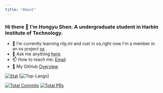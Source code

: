 ```yaml
---
title: "About"
---
```


### Hi there 👋 I'm Hongyu Shen. A undergraduate student in Harbin Institute of Technology.

- 🌱 I’m currently learning nlp,ml and rust in os,right now I'm a member in an os project [os](https://github.com/li041/RocketOS) .
- 💬 Ask me anything [here](https://github.com/BiorelaxA/BiorelaxA/issues).
- 📫 How to reach me: [Email](mailto:peterluck2021@163.com)
- 🐯 My GitHub [Overview](https://github.com/BiorelaxA) 

[![Stat](https://github-readme-stats.vercel.app/api?username=BiorelaxA&count_private=true&show_icons=true&line_height=20&theme=default)](https://github.com/BiorelaxA)
[![Top-Langs](https://github-readme-stats.vercel.app/api/top-langs/?username=BiorelaxA&layout=compact&hide=HTML,PostScript&theme=default_repocard)]

[![Total Commits](https://img.shields.io/endpoint?url=https://BiorelaxA.github.io/commits-badge.json)](https://github.com/BiorelaxA)
[![Total PRs](https://img.shields.io/endpoint?url=https://BiorelaxA.github.io/prs-badge.json)](https://github.com/BiorelaxA)
